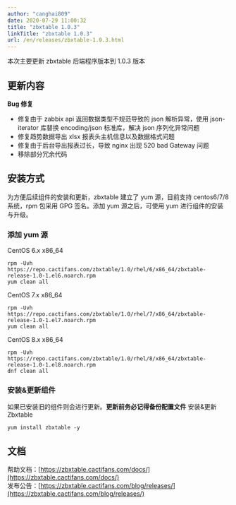 ```yaml
---
author: "canghai809"
date: 2020-07-29 11:00:32
title: "zbxtable 1.0.3"
linkTitle: "zbxtable 1.0.3"
url: /en/releases/zbxtable-1.0.3.html
---
```


本次主要更新 zbxtable 后端程序版本到 1.0.3 版本

## 更新内容

**Bug 修复**

- 修复由于 zabbix api 返回数据类型不规范导致的 json 解析异常，使用 json-iterator 库替换 encoding/json 标准库，解决 json 序列化异常问题
- 修复趋势数据导出 xlsx 报表头主机信息以及数据格式问题
- 修复由于后台导出报表过长，导致 nginx 出现 520 bad Gateway 问题
- 移除部分冗余代码

## 安装方式

为方便后续组件的安装和更新，zbxtable 建立了 yum 源，目前支持 centos6/7/8 系统，rpm 包采用 GPG 签名。添加 yum 源之后，可使用 yum 进行组件的安装与升级。

### 添加 yum 源

CentOS 6.x x86_64

```
rpm -Uvh https://repo.cactifans.com/zbxtable/1.0/rhel/6/x86_64/zbxtable-release-1.0-1.el6.noarch.rpm
yum clean all
```

CentOS 7.x x86_64

```
rpm -Uvh https://repo.cactifans.com/zbxtable/1.0/rhel/7/x86_64/zbxtable-release-1.0-1.el7.noarch.rpm
yum clean all
```

CentOS 8.x x86_64

```
rpm -Uvh https://repo.cactifans.com/zbxtable/1.0/rhel/8/x86_64/zbxtable-release-1.0-1.el8.noarch.rpm
dnf clean all
```

### 安装&更新组件

如果已安装旧的组件则会进行更新。**更新前务必记得备份配置文件**
安装&更新 Zbxtable

```
yum install zbxtable -y
```

## 文档

帮助文档：[https://zbxtable.cactifans.com/docs/](https://zbxtable.cactifans.com/docs/)  
发布公告：[https://zbxtable.cactifans.com/blog/releases/](https://zbxtable.cactifans.com/blog/releases/)
